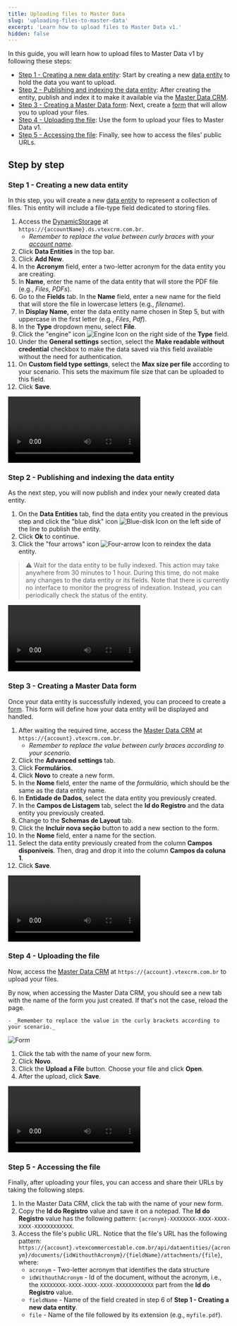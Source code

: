 ```yaml
---
title: Uploading files to Master Data
slug: 'uploading-files-to-master-data'
excerpt: 'Learn how to upload files to Master Data v1.'
hidden: false
---
```


In this guide, you will learn how to upload files to Master Data v1 by following these steps:

- [Step 1 - Creating a new data entity](#step-1---creating-a-new-data-entity): Start by creating a new [data entity](https://help.vtex.com/en/tutorial/creating-data-entity--tutorials_1265) to hold the data you want to upload.
- [Step 2 - Publishing and indexing the data entity](#step-2---publishing-and-indexing-the-data-entity): After creating the entity, publish and index it to make it available via the [Master Data CRM](https://help.vtex.com/en/tutorial/how-can-i-create-a-field-in-master-data--frequentlyAskedQuestions_1829#crm).
- [Step 3 - Creating a Master Data form](#step-3---creating-a-master-data-form): Next, create a [form](https://help.vtex.com/en/tutorial/creating-form-in-master-data--tutorials_1047) that will allow you to upload your files.
- [Step 4 - Uploading the file](#step-4---uploading-the-file): Use the form to upload your files to Master Data v1.
- [Step 5 - Accessing the file](#step-5---accessing-the-file): Finally, see how to access the files' public URLs.

## Step by step

### Step 1 - Creating a new data entity

In this step, you will create a new [data entity](https://help.vtex.com/en/tutorial/creating-data-entity--tutorials_1265) to represent a collection of files. This entity will include a file-type field dedicated to storing files.

1. Access the [DynamicStorage](https://help.vtex.com/en/tutorial/how-can-i-create-a-field-in-master-data--frequentlyAskedQuestions_1829#dynamic-storage) at `https://{accountName}.ds.vtexcrm.com.br`.
   - _Remember to replace the value between curly braces with your [account name](https://help.vtex.com/tutorial/what-is-an-account-name--i0mIGLcg3QyEy8OCicEoC)._
2. Click **Data Entities** in the top bar.
3. Click **Add New**.
4. In the **Acronym** field, enter a two-letter acronym for the data entity you are creating.
5. In **Name**, enter the name of the data entity that will store the PDF file (e.g., _Files_, _PDFs_).
6. Go to the **Fields** tab. In the **Name** field, enter a new name for the field that will store the file in lowercase letters (e.g., _filename_).
7. In **Display Name**, enter the data entity name chosen in Step 5, but with uppercase in the first letter (e.g., _Files_, _Pdf_).
8. In the **Type** dropdown menu, select **File**.
9. Click the "engine" icon <img src="https://raw.githubusercontent.com/vtexdocs/dev-portal-content/main/docs/guides/Master-Data/v1-guides/engine-icon.png" alt="Engine Icon"/> on the right side of the **Type** field.
10. Under the **General settings** section, select the **Make readable without credential** checkbox to make the data saved via this field available without the need for authentication.
11. On **Custom field type settings**, select the **Max size per file** according to your scenario. This sets the maximum file size that can be uploaded to this field.
12. Click **Save**.

<video src="https://raw.githubusercontent.com/vtexdocs/dev-portal-content/main/docs/guides/Master-Data/v1-guides/creating-a-new-data-entity.mp4" controls autoplay></video>

### Step 2 - Publishing and indexing the data entity

As the next step, you will now publish and index your newly created data entity.

1. On the **Data Entities** tab, find the data entity you created in the previous step and click the "blue disk" icon <img alt="Blue-disk Icon" src="https://raw.githubusercontent.com/vtexdocs/dev-portal-content/main/docs/guides/Master-Data/v1-guides/save-icon.png" alt="Save Icon"/> on the left side of the line to publish the entity.
2. Click **Ok** to continue.
3. Click the "four arrows" icon <img alt="Four-arrow Icon" src="https://raw.githubusercontent.com/vtexdocs/dev-portal-content/main/docs/guides/Master-Data/v1-guides/arrows-icon.png"/> to reindex the data entity.

> ⚠️ Wait for the data entity to be fully indexed. This action may take anywhere from 30 minutes to 1 hour. During this time, do not make any changes to the data entity or its fields. Note that there is currently no interface to monitor the progress of indexation. Instead, you can periodically check the status of the entity.

<video src="https://raw.githubusercontent.com/vtexdocs/dev-portal-content/main/docs/guides/Master-Data/v1-guides/publishing-and-indexing.mp4" controls autoplay></video>

### Step 3 - Creating a Master Data form

Once your data entity is successfully indexed, you can proceed to create a [form](https://help.vtex.com/en/tutorial/creating-form-in-master-data--tutorials_1047). This form will define how your data entity will be displayed and handled.

1. After waiting the required time, access the [Master Data CRM](https://help.vtex.com/en/tutorial/how-can-i-create-a-field-in-master-data--frequentlyAskedQuestions_1829#crm) at `https://{account}.vtexcrm.com.br`.
    - _Remember to replace the value between curly braces according to your scenario._
2. Click the **Advanced settings** tab.
3. Click **Formulários**.
4. Click **Novo** to create a new form.
5. In the **Nome** field, enter the name of the _formulário_, which should be the same as the data entity name.
6. In **Entidade de Dados**, select the data entity you previously created.
7. In the **Campos de Listagem** tab, select the **Id do Registro** and the data entity you previously created.
8. Change to the **Schemas de Layout** tab.
9. Click the **Incluir nova seção** button to add a new section to the form.
10. In the **Nome** field, enter a name for the section.
11. Select the data entity previously created from the column **Campos disponíveis**. Then, drag and drop it into the column **Campos da coluna 1**.
12. Click **Save**.

<video src="https://raw.githubusercontent.com/vtexdocs/dev-portal-content/main/docs/guides/Master-Data/v1-guides/creating-a-master-data-form.mp4" controls autoplay></video>

### Step 4 - Uploading the file

Now, access the [Master Data CRM](https://help.vtex.com/en/tutorial/how-can-i-create-a-field-in-master-data--frequentlyAskedQuestions_1829#crm) at `https://{account}.vtexcrm.com.br` to upload your files.

By now, when accessing the Master Data CRM, you should see a new tab with the name of the form you just created. If that's not the case, reload the page.

    - _Remember to replace the value in the curly brackets according to your scenario._

![Form](https://raw.githubusercontent.com/vtexdocs/dev-portal-content/main/docs/guides/Master-Data/v1-guides/form.png)

1. Click the tab with the name of your new form.
2. Click **Novo**.
3. Click the **Upload a File** button. Choose your file and click **Open**.
4. After the upload, click **Save**.

<video src="https://raw.githubusercontent.com/vtexdocs/dev-portal-content/main/docs/guides/Master-Data/v1-guides/uploading-a-file.mp4" controls autoplay></video>

### Step 5 - Accessing the file

Finally, after uploading your files, you can access and share their URLs by taking the following steps.

1. In the Master Data CRM, click the tab with the name of your new form.
2. Copy the **Id do Registro** value and save it on a notepad. The **Id do Registro** value has the following pattern: `{acronym}-XXXXXXXX-XXXX-XXXX-XXXX-XXXXXXXXXXXX`.
3. Access the file's public URL. Notice that the file's URL has the following pattern: `https://{account}.vtexcommercestable.com.br/api/dataentities/{acronym}/documents/{idWithouthAcronym}/{fieldName}/attachments/{file}`, where:
    - `acronym` - Two-letter acronym that identifies the data structure
    - `idWithouthAcronym` - Id of the document, without the acronym, i.e., the `XXXXXXXX-XXXX-XXXX-XXXX-XXXXXXXXXXXX` part from the **Id do Registro** value.
    - `fieldName` - Name of the field created in step 6 of **Step 1 - Creating a new data entity**.
    - `file` - Name of the file followed by its extension (e.g., `myfile.pdf`).
